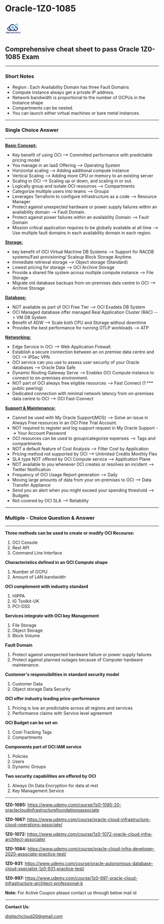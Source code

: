 # Oracle-1Z0-1085                                         <p>       </p>          <img src="images/logo2.JPG" alt="logo2.JPG" style="zoom:20%;" />

## Comprehensive cheat sheet to pass Oracle 1Z0-1085 Exam

------

### **Short Notes**

- Region : Each Availability Domain has three Fault Domains
- Compute instance always get a private IP address.
- Network bandwidth is proportional to the number of OCPUs in the Instance shape
- Compartments can be nested.
- You can launch either virtual machines or bare metal instances.

------

### **Single Choice Answer**

------

<u>**Basic Concept:**</u>

- Key benefit of using OCI --> Committed performance with predictable pricing model
- You manage in an IaaS Offering --> Operating System
- Horizontal scaling --> Adding additional compute instance
- Vertical Scaling --> Adding more CPU or memory to an existing server
- Scaling in OCI --> Scaling up or down, and scaling in or out.
- Logically group and isolate OCI resources --> Compartments
- Categorize multiple users into teams --> Groups
- Leverages Terraform to configure infrastructure as a code --> Resource Manager
- Protect against unexpected hardware or power supply failures within an availability domain --> Fault Domain.
- Protect against power failures within an availability Domain --> Fault Domain
- Mission critical application requires to be globally available at all time --> Use multiple fault domains in each availability domain in each region.





**<u>Storage:</u>**

- key benefit of OCI Virtual Machine DB Systems --> Support for RACDB systems/Fast provisioning/ Scaleup Block Storage Anytime. 
- Immediate retrieval storage --> Object storage (Standard)
- Lowest pricing for storage --> OCI Archive Storage
- Provide a shared file system across multiple compute instance --> File Storage
- Migrate old database backups from on-premises data centre to OCI --> Archive Storage





**<u>Database:</u>**

- NOT available as part of OCI Free Tier --> OCI Exadata DB System
- OCI Managed database offer managed Real Application Cluster (RAC) --> VM DB System
- Benefit of ADW --> Scale both CPU and Storage without downtime
- Provides the best performance for running OTLP workloads --> ATP



**<u>Networking:</u>**

- Edge Service in OCI --> Web Application Firewall.
- Establish a secure connection between an on premise data centre and OCI --> IPSec VPN
- OCI service can you use to assess user security of your Oracle databases --> Oracle Data Safe
- Dynamic Routing Gateway Serve --> Enables OCI Compute instance to connect to on-premises environment.
- NOT part of OCI always free eligible resources --> Fast Connect (1 *** public peering)
- Dedicated connection with minimal network latency from on-premises data centre to OCI --> OCI Fast-Connect





**<u>Support & Maintenance:</u>**

- Cannot be used with My Oracle Support(MOS) --> Solve an issue in Always Free resources in an OCI Free Trial Account.
- NOT required to register and log support request in My Oracle Support --> Your Account Password
- OCI resources can be used to group/categorize expenses -->  Tags and compartments
- NOT a default feature of Cost Analysis --> Filter Cost by Application
- Pricing method not supported by OCI --> Unlimited Credits Monthly Flex
- SLA type NOT offered by OCI Compute service --> Application Plane
- NOT available to you whenever OCI creates or resolves an incident --> Twitter Notification
- Frequency of OCI Usage Report generation --> Daily
- Moving large amounts of data from your on-premises to OCI --> Data Transfer Appliance
- Send you an alert when you might exceed your spending threshold --> Budgets
- Not covered by OCI SLA --> Reliability



------

### Multiple - Choice Question & Answer

------

**Three methods can be used to create or modify OCI Recourse:**

1. OCI Console
2. Rest API 
3. Command Line Interface

**Characteristics defined in an OCI Compute shape**

1. Number of OCPU
2. Amount of LAN bandwidth

**OCI complement with industry standard**

1. HIPPA
2. IG Toolkit-UK
3. PCI-DSS

**Services integrate with OCI key Management**

1. File Storage
2. Object Storage
3. Block Volume

**Fault Domain**

1. Protect against unexpected hardware failure or power supply failures.
2. Protect against planned outages because of Computer hardware maintenance.

**Customer's responsibilities in standard security model**

1. Customer Data
2. Object storage Data Security

**OCI offer industry leading price-performance**

1. Pricing is low an predictable across all regions and services
2. Performance claims with Service level agreement

**OCI Budget can be set on**

1. Cost-Tracking Tags
2. Compartments

**Components part of OCI IAM service**

1. Policies
2. Users
3. Dynamic Groups

**Two security capabilities are offered by OCI**

1. Always On Data Encryption for data at rest
2. Key Management Service

------

**1Z0-1085:**
https://www.udemy.com/course/1z0-1085-20-oraclecloudinfrastructurefoundationsassociate

**1Z0-1067:**
https://www.udemy.com/course/oracle-cloud-infrastructure-cloud-operations-associate/

**1Z0-1072:**
https://www.udemy.com/course/1z0-1072-oracle-cloud-infra-architect-associate/

**1Z0-1084:**
https://www.udemy.com/course/oracle-cloud-infra-developer-2020-associate-practice-test/

**1Z0-931:**
https://www.udemy.com/course/oracle-autonomous-database-cloud-specialist-1z0-931-practice-test/

**1Z0-997:**
https://www.udemy.com/course/1z0-997-oracle-cloud-infrastructure-architect-professional-k



**Note:** For Active Coupon please contact us through below mail id 

------

**Contact Us:**

[digitechcloud20@gmail.com]()
